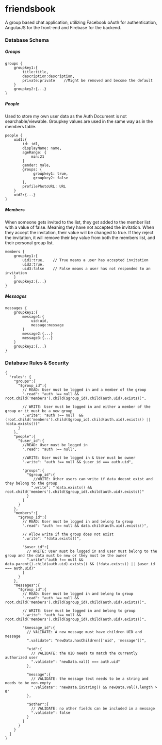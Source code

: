 # friendsbook
A group based chat application, utilizing Facebook oAuth for authentication, AngularJS for the front-end and Firebase for the backend.

### Database Schema

##### Groups
    groups {
    	groupkey1:{
            title:title,
            description:description,
            private:private    //Might be removed and become the default
    	}
    	groupkey2:{...}
    }

##### People
Used to store my own user data as the Auth Document is not searchable/viewable. Groupkey values are used in the same way as in the members table.

    people {
    	uid1:{
    	    id: id1,
            displayName: name,
            ageRange: {
                min:21
            }
            gender: male,
            groups: {
                 groupkey1: true,
                 groupkey2: false
            },
            profilePhotoURL: URL
    	}
    	uid2:{...}
    }

##### Members
When someone gets invited to the list, they get added to the member list with a value of false. Meaning they have not accepted the invitation. When they accept the invitation, their value will be changed to true. If they reject the invitation, it will remove their key value from both the members list, and their personal group list.

    members {
    	groupkey1:{
            uid1:true,    // True means a user has accepted invitation
            uid2:true,
            uid3:false    // False means a user has not responded to an invitation
    	}
    	groupkey2:{...}
    }

##### Messages
    messages {
    	groupkey1:{
    		message1:{
    			uid:uid,
    			message:message
    		}
    		message2:{...}
    		message3:{...}
    	}
    	groupkey2:{...}
    }

### Database Rules & Security

    {
      "rules": {
        "groups":{
          "$group_id":{
            // READ: User must be logged in and a member of the group
            ".read": "auth !== null && root.child('members').child($group_id).child(auth.uid).exists()",
            
            // WRITE: User must be logged in and either a member of the group or it must be a new group
            ".write": "auth !== null  && (root.child('members').child($group_id).child(auth.uid).exists() || !data.exists())"
          }
        },
        "people":{
          "$user_id":{
            //READ: User must be logged in
            ".read": "auth !== null",
            
            //WRITE: User must be logged in & User must be owner
            ".write": "auth !== null && $user_id === auth.uid",
            
            "groups":{
              "$group_id":{
                 //WRITE: Other users can write if data doesnt exist and they belong to the group
                ".write": "!data.exists() && root.child('members').child($group_id).child(auth.uid).exists()"
              }
            }
          }
        },
        "members":{
          "$group_id":{
            // READ: User must be logged in and belong to group
            ".read": "auth !== null && data.child(auth.uid).exists()",
            
            // Allow write if the group does not exist
            ".write": "!data.exists()",
            
            "$user_id":{
              // WRITE: User must be logged in and user must belong to the group and the data must be new or they must be the owner
              ".write":"auth !== null && data.parent().child(auth.uid).exists() && (!data.exists() || $user_id === auth.uid)"
            }
          }
        },
        "messages":{
          "$group_id":{
            // READ: User must be logged in and belong to group
            ".read": "auth !== null && root.child('members').child($group_id).child(auth.uid).exists()",
            
            // WRITE: User must be logged in and belong to group
            ".write": "auth !== null && root.child('members').child($group_id).child(auth.uid).exists()",
            
            "$message_id":{
              // VALIDATE: A new message must have children UID and message
              ".validate": "newData.hasChildren(['uid', 'message'])",
              
              "uid":{
                // VALIDATE: the UID needs to match the currently authorized user
                ".validate": "newData.val() === auth.uid"
              },
              
              "message":{
                // VALIDATE: the message text needs to be a string and needs to be non-empty
                ".validate": "newData.isString() && newData.val().length > 0"
              },
              
              "$other":{
                // VALIDATE: no other fields can be included in a message
                ".validate": false
              }
            }
          }
        }
      }
    }
